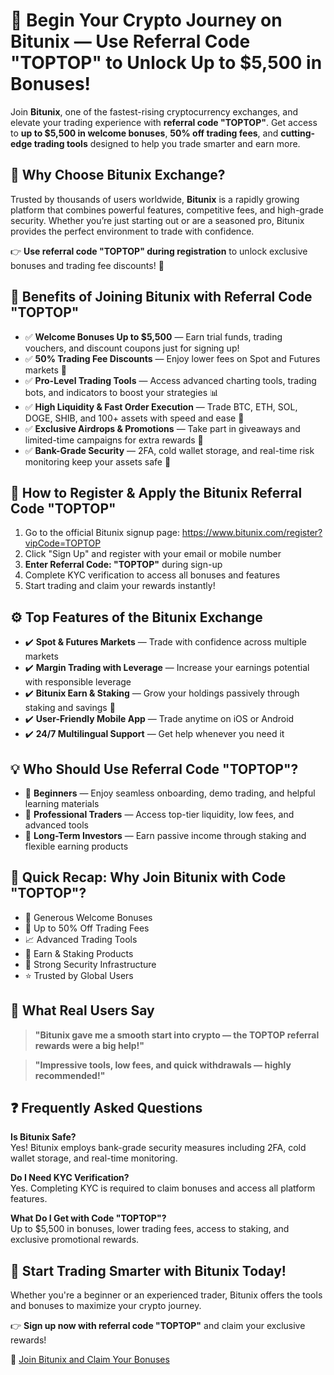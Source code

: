<h1>🚀 Begin Your Crypto Journey on Bitunix — Use Referral Code <strong>"TOPTOP"</strong> to Unlock Up to <strong>$5,500 in Bonuses</strong>!</h1>

<p>Join <strong>Bitunix</strong>, one of the fastest-rising cryptocurrency exchanges, and elevate your trading experience with <strong>referral code "TOPTOP"</strong>. Get access to <strong>up to $5,500 in welcome bonuses</strong>, <strong>50% off trading fees</strong>, and <strong>cutting-edge trading tools</strong> designed to help you trade smarter and earn more.</p>

<h2>🌟 Why Choose Bitunix Exchange?</h2>
<p>Trusted by thousands of users worldwide, <strong>Bitunix</strong> is a rapidly growing platform that combines powerful features, competitive fees, and high-grade security. Whether you’re just starting out or are a seasoned pro, Bitunix provides the perfect environment to trade with confidence.</p>
<p>👉 <strong>Use referral code "TOPTOP" during registration</strong> to unlock exclusive bonuses and trading fee discounts! 🎁</p>

<h2>🎁 Benefits of Joining Bitunix with Referral Code <strong>"TOPTOP"</strong></h2>
<ul>
<li>✅ <strong>Welcome Bonuses Up to $5,500</strong> — Earn trial funds, trading vouchers, and discount coupons just for signing up!</li>
<li>✅ <strong>50% Trading Fee Discounts</strong> — Enjoy lower fees on Spot and Futures markets 💸</li>
<li>✅ <strong>Pro-Level Trading Tools</strong> — Access advanced charting tools, trading bots, and indicators to boost your strategies 📊</li>
<li>✅ <strong>High Liquidity & Fast Order Execution</strong> — Trade BTC, ETH, SOL, DOGE, SHIB, and 100+ assets with speed and ease 🚀</li>
<li>✅ <strong>Exclusive Airdrops & Promotions</strong> — Take part in giveaways and limited-time campaigns for extra rewards 🎯</li>
<li>✅ <strong>Bank-Grade Security</strong> — 2FA, cold wallet storage, and real-time risk monitoring keep your assets safe 🔐</li>
</ul>

<h2>📝 How to Register & Apply the Bitunix Referral Code "TOPTOP"</h2>
<ol>
<li>Go to the official Bitunix signup page: <a href="https://www.bitunix.com/register?vipCode=TOPTOP" target="_blank">https://www.bitunix.com/register?vipCode=TOPTOP</a></li>
<li>Click "Sign Up" and register with your email or mobile number</li>
<li><strong>Enter Referral Code: "TOPTOP"</strong> during sign-up</li>
<li>Complete KYC verification to access all bonuses and features</li>
<li>Start trading and claim your rewards instantly!</li>
</ol>

<h2>⚙️ Top Features of the Bitunix Exchange</h2>
<ul>
<li>✔️ <strong>Spot & Futures Markets</strong> — Trade with confidence across multiple markets</li>
<li>✔️ <strong>Margin Trading with Leverage</strong> — Increase your earnings potential with responsible leverage</li>
<li>✔️ <strong>Bitunix Earn & Staking</strong> — Grow your holdings passively through staking and savings 🌱</li>
<li>✔️ <strong>User-Friendly Mobile App</strong> — Trade anytime on iOS or Android</li>
<li>✔️ <strong>24/7 Multilingual Support</strong> — Get help whenever you need it</li>
</ul>

<h2>💡 Who Should Use Referral Code "TOPTOP"?</h2>
<ul>
<li>👶 <strong>Beginners</strong> — Enjoy seamless onboarding, demo trading, and helpful learning materials</li>
<li>💼 <strong>Professional Traders</strong> — Access top-tier liquidity, low fees, and advanced tools</li>
<li>🏦 <strong>Long-Term Investors</strong> — Earn passive income through staking and flexible earning products</li>
</ul>

<h2>🎯 Quick Recap: Why Join Bitunix with Code <strong>"TOPTOP"</strong>?</h2>
<ul>
<li>🎁 Generous Welcome Bonuses</li>
<li>💸 Up to 50% Off Trading Fees</li>
<li>📈 Advanced Trading Tools</li>
<li>🌱 Earn & Staking Products</li>
<li>🔐 Strong Security Infrastructure</li>
<li>⭐ Trusted by Global Users</li>
</ul>

<h2>💬 What Real Users Say</h2>
<blockquote><strong>"Bitunix gave me a smooth start into crypto — the TOPTOP referral rewards were a big help!"</strong></blockquote>
<blockquote><strong>"Impressive tools, low fees, and quick withdrawals — highly recommended!"</strong></blockquote>

<h2>❓ Frequently Asked Questions</h2>
<p><strong>Is Bitunix Safe?</strong><br>Yes! Bitunix employs bank-grade security measures including 2FA, cold wallet storage, and real-time monitoring.</p>
<p><strong>Do I Need KYC Verification?</strong><br>Yes. Completing KYC is required to claim bonuses and access all platform features.</p>
<p><strong>What Do I Get with Code "TOPTOP"?</strong><br>Up to $5,500 in bonuses, lower trading fees, access to staking, and exclusive promotional rewards.</p>

<h2>🚀 Start Trading Smarter with Bitunix Today!</h2>
<p>Whether you're a beginner or an experienced trader, Bitunix offers the tools and bonuses to maximize your crypto journey.</p>
<p>👉 <strong>Sign up now with referral code "TOPTOP"</strong> and claim your exclusive rewards!</p>
<p>🔗 <a href="https://www.bitunix.com/register?vipCode=TOPTOP" target="_blank">Join Bitunix and Claim Your Bonuses</a></p>

</body>
</html>
